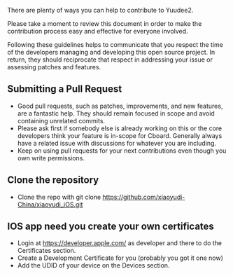 There are plenty of ways you can help to contribute to Yuudee2.

Please take a moment to review this document in order to make the contribution process easy and effective for everyone involved.

Following these guidelines helps to communicate that you respect the time of the developers managing and developing this open source project. In return, they should reciprocate that respect in addressing your issue or assessing patches and features.

## Submitting a Pull Request

* Good pull requests, such as patches, improvements, and new features, are a fantastic help. They should remain focused in scope and avoid containing unrelated commits.
* Please ask first if somebody else is already working on this or the core developers think your feature is in-scope for Cboard. Generally always have a related issue with discussions for whatever you are including.
* Keep on using pull requests for your next contributions even though you own write permissions.

## Clone the repository

* Clone the repo with git clone https://github.com/xiaoyudi-China/xiaoyudi_iOS.git

## IOS app need you create your own certificates

* Login at https://developer.apple.com/ as developer and there to do the Certificates section.
* Create a Development Certificate for you (probably you got it one now)
* Add the UDID of your device on the Devices section.

